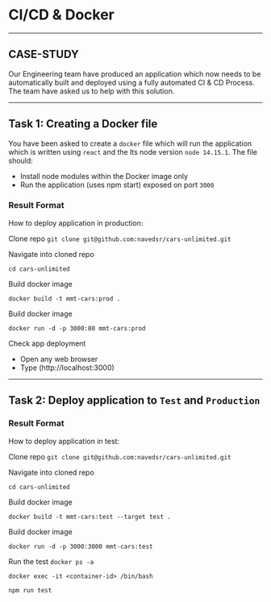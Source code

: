 # CI/CD & Docker
---

## CASE-STUDY
Our Engineering team have produced an application which now needs to be automatically built and deployed using a fully automated CI & CD Process. The team have asked us to help with this solution.

---

## Task 1: Creating a Docker file

You have been asked to create a `docker` file which will run the application which is written using `react` and the lts node version `node 14.15.1`. The file should:
  - Install node modules within the Docker image only
  - Run the application (uses npm start) exposed on port `3000`
  
### Result Format

How to deploy application in production:

Clone repo
`git clone git@github.com:navedsr/cars-unlimited.git`

Navigate into cloned repo

`cd cars-unlimited`

Build docker image

`docker build -t mmt-cars:prod .`

Build docker image

`docker run -d -p 3000:80 mmt-cars:prod`

Check app deployment
  - Open any web browser
  - Type (http://localhost:3000)

---
## Task 2: Deploy application to `Test` and `Production`

### Result Format

How to deploy application in test:

Clone repo
`git clone git@github.com:navedsr/cars-unlimited.git`

Navigate into cloned repo

`cd cars-unlimited`

Build docker image

`docker build -t mmt-cars:test --target test .`

Build docker image

`docker run -d -p 3000:3000 mmt-cars:test`

Run the test
`docker ps -a`

`docker exec -it <container-id> /bin/bash`

`npm run test`


